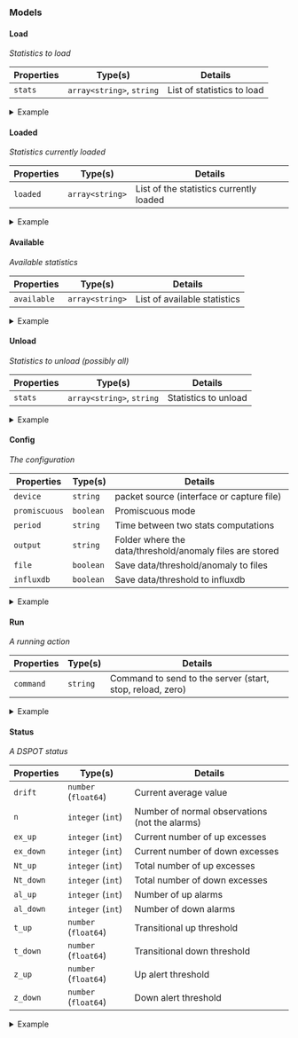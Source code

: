 ### Models

#### Load
*Statistics to load*

| Properties | Type(s) | Details |
|------------|---------|---------|
| `stats` | `array<string>`, `string` | List of statistics to load |


<div class="wb-tabs">
	<div class="tabpanels">
		<details id="details-panel1">
			<summary>Example</summary>
			<pre><code class='language-json'>{
  'stats': ['R_ACK', 'R_SYN', 'PERF'],
}
</code></pre>
        </details>
    </div>
</div>


#### Loaded
*Statistics currently loaded*

| Properties | Type(s) | Details |
|------------|---------|---------|
| `loaded` | `array<string>` | List of the statistics currently loaded |


<div class="wb-tabs">
	<div class="tabpanels">
		<details id="details-panel1">
			<summary>Example</summary>
			<pre><code class='language-json'>{
  'loaded': ['R_ACK', 'R_ICMP', 'PERF'],
}
</code></pre>
        </details>
    </div>
</div>


#### Available
*Available statistics*

| Properties | Type(s) | Details |
|------------|---------|---------|
| `available` | `array<string>` | List of available statistics |


<div class="wb-tabs">
	<div class="tabpanels">
		<details id="details-panel1">
			<summary>Example</summary>
			<pre><code class='language-json'>{
  'available': [ 'R_ACK',
                 'R_ICMP',
                 'PERF',
                 'R_DST_SRC',
                 'R_SYN',
                 'AVG_PKT_SIZE'],
}
</code></pre>
        </details>
    </div>
</div>


#### Unload
*Statistics to unload (possibly all)*

| Properties | Type(s) | Details |
|------------|---------|---------|
| `stats` | `array<string>`, `string` | Statistics to unload |


<div class="wb-tabs">
	<div class="tabpanels">
		<details id="details-panel1">
			<summary>Example</summary>
			<pre><code class='language-json'>{
  'stats': ['R_SYN', 'R_ICMP'],
}
</code></pre>
        </details>
    </div>
</div>


#### Config
*The configuration*

| Properties | Type(s) | Details |
|------------|---------|---------|
| `device` | `string` | packet source (interface or capture file) |
| `promiscuous` | `boolean` | Promiscuous mode |
| `period` | `string` | Time between two stats computations |
| `output` | `string` | Folder where the data/threshold/anomaly files are stored |
| `file` | `boolean` | Save data/threshold/anomaly to files |
| `influxdb` | `boolean` | Save data/threshold to influxdb |


<div class="wb-tabs">
	<div class="tabpanels">
		<details id="details-panel1">
			<summary>Example</summary>
			<pre><code class='language-json'>{
  'device': 'eth0',
  'file': True,
  'influxdb': False,
  'output': '/data',
  'period': '1s',
  'promiscuous': False,
}
</code></pre>
        </details>
    </div>
</div>


#### Run
*A running action*

| Properties | Type(s) | Details |
|------------|---------|---------|
| `command` | `string` | Command to send to the server (start, stop, reload, zero) |


<div class="wb-tabs">
	<div class="tabpanels">
		<details id="details-panel1">
			<summary>Example</summary>
			<pre><code class='language-json'>{
  'command': 'start',
}
</code></pre>
        </details>
    </div>
</div>


#### Status
*A DSPOT status*

| Properties | Type(s) | Details |
|------------|---------|---------|
| `drift` | `number` (`float64`) | Current average value |
| `n` | `integer` (`int`) | Number of normal observations (not the alarms) |
| `ex_up` | `integer` (`int`) | Current number of up excesses |
| `ex_down` | `integer` (`int`) | Current number of down excesses |
| `Nt_up` | `integer` (`int`) | Total number of up excesses |
| `Nt_down` | `integer` (`int`) | Total number of down excesses |
| `al_up` | `integer` (`int`) | Number of up alarms |
| `al_down` | `integer` (`int`) | Number of down alarms |
| `t_up` | `number` (`float64`) | Transitional up threshold |
| `t_down` | `number` (`float64`) | Transitional down threshold |
| `z_up` | `number` (`float64`) | Up alert threshold |
| `z_down` | `number` (`float64`) | Down alert threshold |


<div class="wb-tabs">
	<div class="tabpanels">
		<details id="details-panel1">
			<summary>Example</summary>
			<pre><code class='language-json'>{
  'Nt_down': 0,
  'Nt_up': 120,
  'al_down': 0,
  'al_up': 0,
  'ex_down': 0,
  'ex_up': 120,
  'n': 9950,
  't_up': 2.233,
  'z_up': 4.767,
}
</code></pre>
        </details>
    </div>
</div>



